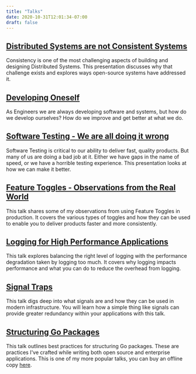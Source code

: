 ```yaml
---
title: "Talks"
date: 2020-10-31T12:01:34-07:00
draft: false
---
```


## [Distributed Systems are not Consistent Systems](https://https://blog.opeomotayo.net/madflojo/distributed-systems-are-not-consistent-systems)

Consistency is one of the most challenging aspects of building and designing Distributed Systems. This presentation discusses why that challenge exists and explores ways open-source systems have addressed it.

## [Developing Oneself](https://slides.com/madflojo/developing-oneself)

As Engineers we are always developing software and systems, but how do we develop ourselves? How do we improve and get better at what we do.

## [Software Testing - We are all doing it wrong](https://slides.com/madflojo/software-testing-we-are-all-doing-it-wrong)

Software Testing is critical to our ability to deliver fast, quality products. But many of us are doing a bad job at it. Either we have gaps in the name of speed, or we have a horrible testing experience. This presentation looks at how we can make it better.

## [Feature Toggles - Observations from the Real World](/stories/2021/04/07/feature-toggles/)

This talk shares some of my observations from using Feature Toggles in production. It covers the various types of toggles and how they can be used to enable you to deliver products faster and more consistently.

## [Logging for High Performance Applications](/stories/2020/11/24/logging-for-high-performance-apps/)

This talk explores balancing the right level of logging with the performance degradation taken by logging too much. It covers why logging impacts performance and what you can do to reduce the overhead from logging.

## [Signal Traps](/stories/2020/08/17/signal-traps/)

This talk digs deep into what signals are and how they can be used in modern infrastructure. You will learn how a simple thing like signals can provide greater redundancy within your applications with this talk.

## [Structuring Go Packages](https://go-pkg-structure.dev)

This talk outlines best practices for structuring Go packages. These are practices I've crafted while writing both open source and enterprise applications. This is one of my more popular talks, you can buy an offline copy [here](https://www.buymeacoffee.com/madflojo/e/9653).

